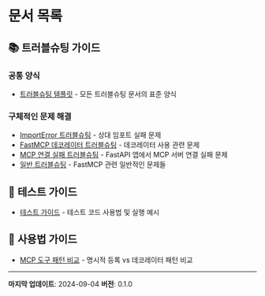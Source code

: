 # 문서 목록

## 📚 트러블슈팅 가이드

### 공통 양식
- [트러블슈팅 템플릿](./troubleshooting_template.md) - 모든 트러블슈팅 문서의 표준 양식

### 구체적인 문제 해결
- [ImportError 트러블슈팅](./import_error_troubleshooting.md) - 상대 임포트 실패 문제
- [FastMCP 데코레이터 트러블슈팅](./decorator_troubleshooting.md) - 데코레이터 사용 관련 문제
- [MCP 연결 실패 트러블슈팅](./mcp_connection_troubleshooting.md) - FastAPI 앱에서 MCP 서버 연결 실패 문제
- [일반 트러블슈팅](./troubleshooting.md) - FastMCP 관련 일반적인 문제들

## 🧪 테스트 가이드

- [테스트 가이드](./testing_guide.md) - 테스트 코드 사용법 및 실행 예시

## 📖 사용법 가이드

- [MCP 도구 패턴 비교](./MCP_TOOL_PATTERNS.md) - 명시적 등록 vs 데코레이터 패턴 비교

---

**마지막 업데이트**: 2024-09-04
**버전**: 0.1.0
